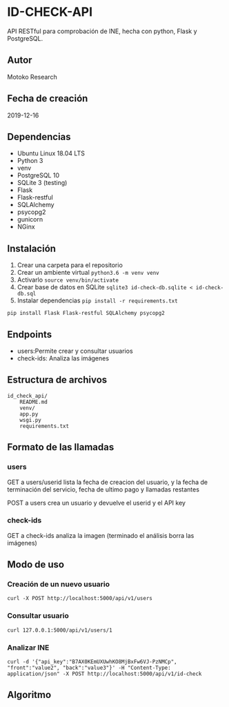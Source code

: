 # ID-CHECK-API

API RESTful para comprobación de INE, hecha con python, Flask y PostgreSQL.

## Autor

Motoko Research

## Fecha de creación 

2019-12-16

## Dependencias

- Ubuntu Linux 18.04 LTS
- Python 3
- venv
- PostgreSQL 10
- SQLite 3 (testing)
- Flask
- Flask-restful
- SQLAlchemy
- psycopg2
- gunicorn
- NGinx

## Instalación

1. Crear una carpeta para el repositorio
2. Crear un ambiente virtual `python3.6 -m venv venv`
3. Activarlo `source venv/bin/activate`
4. Crear base de datos en SQLite `sqlite3 id-check-db.sqlite < id-check-db.sql`
5. Instalar dependencias `pip install -r requirements.txt`

```pip install Flask Flask-restful SQLAlchemy psycopg2``` 
 
## Endpoints

- users:Permite crear y consultar usuarios 
- check-ids: Analiza las imágenes  

## Estructura de archivos

```
id_check_api/
    README.md
    venv/
    app.py
    wsgi.py
    requirements.txt
```

## Formato de las llamadas

### users

GET a users/userid lista la fecha de creacion del usuario, y la fecha de
terminación del servicio, fecha de ultimo pago y llamadas restantes  

POST a users crea un usuario y devuelve el userid y el API key

### check-ids

GET a check-ids analiza la imagen (terminado el análisis borra las imágenes) 

## Modo de uso 

### Creación de un nuevo usuario

```
curl -X POST http://localhost:5000/api/v1/users
```

### Consultar usuario

```
curl 127.0.0.1:5000/api/v1/users/1
```

### Analizar INE

```
curl -d '{"api_key":"B7AX0KEmUXUwhKO8MjBxFw6VJ-PzNMCp", "front":"value2", "back":"value3"}' -H "Content-Type: application/json" -X POST http://localhost:5000/api/v1/id-check
```


## Algoritmo


